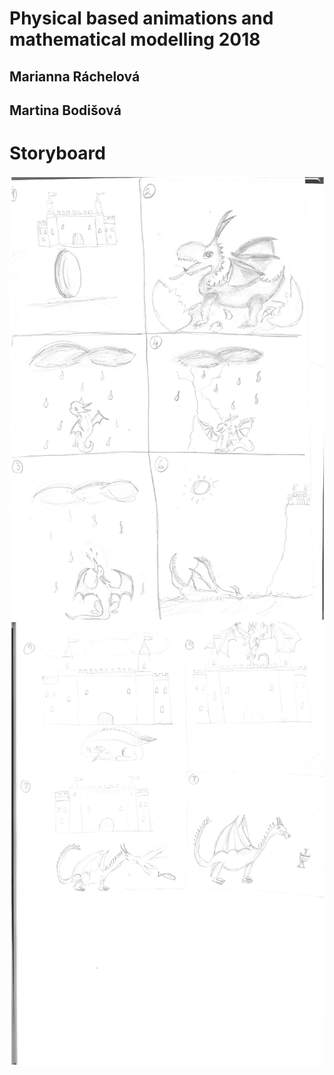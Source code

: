 # Physical based animations and mathematical modelling 2018
## Marianna Ráchelová 
## Martina Bodišová

# Storyboard
<img src="1_dragon.pdf"
     alt="Dragon"
     style="float: left; margin-right: 10px;" />

<img src="2_dragon.pdf"
     alt="Dragon"
     style="float: left; margin-right: 10px;" />
